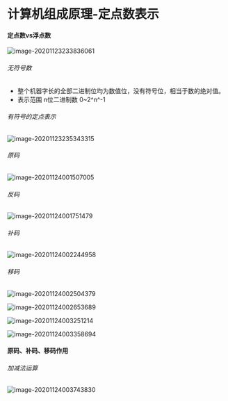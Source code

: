 # 计算机组成原理-定点数表示

#### 定点数vs浮点数

![image-20201123233836061](D:%5Caluohe%5Cmd-docs%5Cdocs%5C_media%5Cimage-20201123233836061.png)

###### 无符号数

- 整个机器字长的全部二进制位均为数值位，没有符号位，相当于数的绝对值。
- 表示范围 n位二进制数  0~2^n^-1

###### 有符号的定点表示

![image-20201123235343315](D:%5Caluohe%5Cmd-docs%5Cdocs%5C_media%5Cimage-20201123235343315.png)

###### 原码

![image-20201124001507005](D:%5Caluohe%5Cmd-docs%5Cdocs%5C_media%5Cimage-20201124001507005.png)

###### 反码

![image-20201124001751479](D:%5Caluohe%5Cmd-docs%5Cdocs%5C_media%5Cimage-20201124001751479.png)

###### 补码

![image-20201124002244958](D:%5Caluohe%5Cmd-docs%5Cdocs%5C_media%5Cimage-20201124002244958.png)

###### 移码

![image-20201124002504379](D:%5Caluohe%5Cmd-docs%5Cdocs%5C_media%5Cimage-20201124002504379.png)

![image-20201124002653689](D:%5Caluohe%5Cmd-docs%5Cdocs%5C_media%5Cimage-20201124002653689.png)

![image-20201124003251214](D:%5Caluohe%5Cmd-docs%5Cdocs%5C_media%5Cimage-20201124003251214.png)

![image-20201124003358694](D:%5Caluohe%5Cmd-docs%5Cdocs%5C_media%5Cimage-20201124003358694.png)

#### 原码、补码、移码作用

###### 加减法运算

![image-20201124003743830](D:%5Caluohe%5Cmd-docs%5Cdocs%5C_media%5Cimage-20201124003743830.png)

























